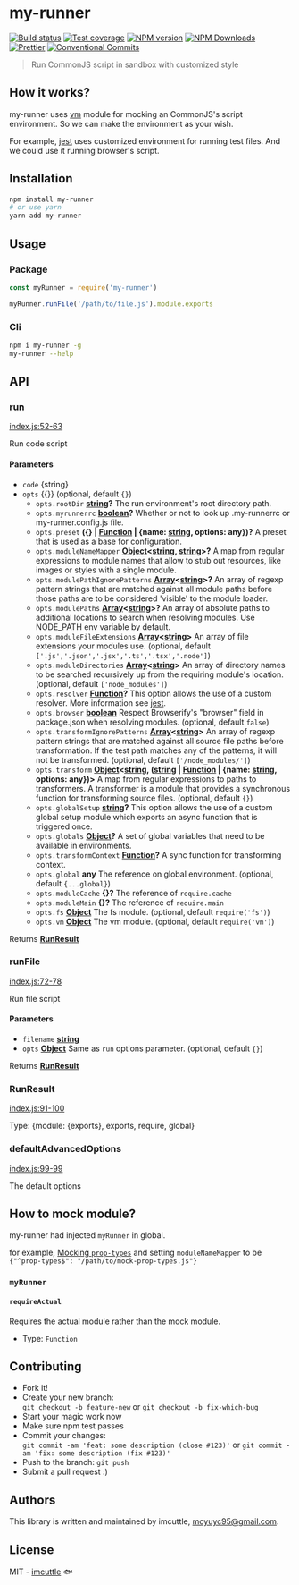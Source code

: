 # my-runner

[![Build status](https://img.shields.io/travis/imcuttle/my-runner/master.svg?style=flat-square)](https://travis-ci.org/imcuttle/my-runner)
[![Test coverage](https://img.shields.io/codecov/c/github/imcuttle/my-runner.svg?style=flat-square)](https://codecov.io/github/imcuttle/my-runner?branch=master)
[![NPM version](https://img.shields.io/npm/v/my-runner.svg?style=flat-square)](https://www.npmjs.com/package/my-runner)
[![NPM Downloads](https://img.shields.io/npm/dm/my-runner.svg?style=flat-square&maxAge=43200)](https://www.npmjs.com/package/my-runner)
[![Prettier](https://img.shields.io/badge/code_style-prettier-ff69b4.svg?style=flat-square)](https://prettier.io/)
[![Conventional Commits](https://img.shields.io/badge/Conventional%20Commits-1.0.0-yellow.svg?style=flat-square)](https://conventionalcommits.org)

> Run CommonJS script in sandbox with customized style

## How it works?

my-runner uses [vm](https://nodejs.org/api/vm.html) module for mocking an CommonJS's script environment. So we can make the environment as your wish.

For example, [jest](https://jestjs.io) uses customized environment for running test files. And we could use it running browser's script.

## Installation

```bash
npm install my-runner
# or use yarn
yarn add my-runner
```

## Usage

### Package

```javascript
const myRunner = require('my-runner')

myRunner.runFile('/path/to/file.js').module.exports
```

### Cli

```bash
npm i my-runner -g
my-runner --help
```

## API

<!-- Generated by documentation.js. Update this documentation by updating the source code. -->

### run

[index.js:52-63](https://github.com/imcuttle/my-runner/blob/75f46e188e60300f9018730a2f128e0236e727ae/index.js#L52-L63 'Source code on GitHub')

Run code script

#### Parameters

- `code` {string}
- `opts` {{}} (optional, default `{}`)
  - `opts.rootDir` **[string](https://developer.mozilla.org/docs/Web/JavaScript/Reference/Global_Objects/String)?** The run environment's root directory path.
  - `opts.myrunnerrc` **[boolean](https://developer.mozilla.org/docs/Web/JavaScript/Reference/Global_Objects/Boolean)?** Whether or not to look up .my-runnerrc or my-runner.config.js file.
  - `opts.preset` **({} | [Function](https://developer.mozilla.org/docs/Web/JavaScript/Reference/Statements/function) | {name: [string](https://developer.mozilla.org/docs/Web/JavaScript/Reference/Global_Objects/String), options: any})?** A preset that is used as a base for configuration.
  - `opts.moduleNameMapper` **[Object](https://developer.mozilla.org/docs/Web/JavaScript/Reference/Global_Objects/Object)&lt;[string](https://developer.mozilla.org/docs/Web/JavaScript/Reference/Global_Objects/String), [string](https://developer.mozilla.org/docs/Web/JavaScript/Reference/Global_Objects/String)>?** A map from regular expressions to module names that allow to stub out resources, like images or styles with a single module.
  - `opts.modulePathIgnorePatterns` **[Array](https://developer.mozilla.org/docs/Web/JavaScript/Reference/Global_Objects/Array)&lt;[string](https://developer.mozilla.org/docs/Web/JavaScript/Reference/Global_Objects/String)>?** An array of regexp pattern strings that are matched against all module paths before those paths are to be considered 'visible' to the module loader.
  - `opts.modulePaths` **[Array](https://developer.mozilla.org/docs/Web/JavaScript/Reference/Global_Objects/Array)&lt;[string](https://developer.mozilla.org/docs/Web/JavaScript/Reference/Global_Objects/String)>?** An array of absolute paths to additional locations to search when resolving modules. Use NODE_PATH env variable by default.
  - `opts.moduleFileExtensions` **[Array](https://developer.mozilla.org/docs/Web/JavaScript/Reference/Global_Objects/Array)&lt;[string](https://developer.mozilla.org/docs/Web/JavaScript/Reference/Global_Objects/String)>** An array of file extensions your modules use. (optional, default `['.js','.json','.jsx','.ts','.tsx','.node']`)
  - `opts.moduleDirectories` **[Array](https://developer.mozilla.org/docs/Web/JavaScript/Reference/Global_Objects/Array)&lt;[string](https://developer.mozilla.org/docs/Web/JavaScript/Reference/Global_Objects/String)>** An array of directory names to be searched recursively up from the requiring module's location. (optional, default `['node_modules']`)
  - `opts.resolver` **[Function](https://developer.mozilla.org/docs/Web/JavaScript/Reference/Statements/function)?** This option allows the use of a custom resolver. More information see [jest](https://jestjs.io/docs/en/configuration#resolver-string).
  - `opts.browser` **[boolean](https://developer.mozilla.org/docs/Web/JavaScript/Reference/Global_Objects/Boolean)** Respect Browserify's "browser" field in package.json when resolving modules. (optional, default `false`)
  - `opts.transformIgnorePatterns` **[Array](https://developer.mozilla.org/docs/Web/JavaScript/Reference/Global_Objects/Array)&lt;[string](https://developer.mozilla.org/docs/Web/JavaScript/Reference/Global_Objects/String)>** An array of regexp pattern strings that are matched against all source file paths before transformation. If the test path matches any of the patterns, it will not be transformed. (optional, default `['/node_modules/']`)
  - `opts.transform` **[Object](https://developer.mozilla.org/docs/Web/JavaScript/Reference/Global_Objects/Object)&lt;[string](https://developer.mozilla.org/docs/Web/JavaScript/Reference/Global_Objects/String), ([string](https://developer.mozilla.org/docs/Web/JavaScript/Reference/Global_Objects/String) \| [Function](https://developer.mozilla.org/docs/Web/JavaScript/Reference/Statements/function) | {name: [string](https://developer.mozilla.org/docs/Web/JavaScript/Reference/Global_Objects/String), options: any})>** A map from regular expressions to paths to transformers. A transformer is a module that provides a synchronous function for transforming source files. (optional, default `{}`)
  - `opts.globalSetup` **[string](https://developer.mozilla.org/docs/Web/JavaScript/Reference/Global_Objects/String)?** This option allows the use of a custom global setup module which exports an async function that is triggered once.
  - `opts.globals` **[Object](https://developer.mozilla.org/docs/Web/JavaScript/Reference/Global_Objects/Object)?** A set of global variables that need to be available in environments.
  - `opts.transformContext` **[Function](https://developer.mozilla.org/docs/Web/JavaScript/Reference/Statements/function)?** A sync function for transforming context.
  - `opts.global` **any** The reference on global environment. (optional, default `{...global}`)
  - `opts.moduleCache` **{}?** The reference of `require.cache`
  - `opts.moduleMain` **{}?** The reference of `require.main`
  - `opts.fs` **[Object](https://developer.mozilla.org/docs/Web/JavaScript/Reference/Global_Objects/Object)** The fs module. (optional, default `require('fs')`)
  - `opts.vm` **[Object](https://developer.mozilla.org/docs/Web/JavaScript/Reference/Global_Objects/Object)** The vm module. (optional, default `require('vm')`)

Returns **[RunResult](#runresult)**

### runFile

[index.js:72-78](https://github.com/imcuttle/my-runner/blob/75f46e188e60300f9018730a2f128e0236e727ae/index.js#L72-L78 'Source code on GitHub')

Run file script

#### Parameters

- `filename` **[string](https://developer.mozilla.org/docs/Web/JavaScript/Reference/Global_Objects/String)**
- `opts` **[Object](https://developer.mozilla.org/docs/Web/JavaScript/Reference/Global_Objects/Object)** Same as `run` options parameter. (optional, default `{}`)

Returns **[RunResult](#runresult)**

### RunResult

[index.js:91-100](https://github.com/imcuttle/my-runner/blob/75f46e188e60300f9018730a2f128e0236e727ae/index.js#L80-L89 'Source code on GitHub')

Type: {module: {exports}, exports, require, global}

### defaultAdvancedOptions

[index.js:99-99](https://github.com/imcuttle/my-runner/blob/75f46e188e60300f9018730a2f128e0236e727ae/index.js#L99-L99 'Source code on GitHub')

The default options

## How to mock module?

my-runner had injected `myRunner` in global.

for example, [Mocking `prop-types`](examples/packages/computed-prop-types/libs/prop-types.js) and setting `moduleNameMapper` to be `{"^prop-types$": "/path/to/mock-prop-types.js"}`

### `myRunner`

#### `requireActual`

Requires the actual module rather than the mock module.

- Type: `Function`

## Contributing

- Fork it!
- Create your new branch:  
  `git checkout -b feature-new` or `git checkout -b fix-which-bug`
- Start your magic work now
- Make sure npm test passes
- Commit your changes:  
  `git commit -am 'feat: some description (close #123)'` or `git commit -am 'fix: some description (fix #123)'`
- Push to the branch: `git push`
- Submit a pull request :)

## Authors

This library is written and maintained by imcuttle, <a href="mailto:moyuyc95@gmail.com">moyuyc95@gmail.com</a>.

## License

MIT - [imcuttle](https://github.com/imcuttle) 🐟
